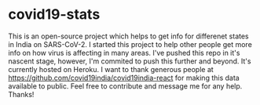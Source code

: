 # covid19-stats
This is an open-source project which helps to get info for differenet states in India on SARS-CoV-2. I started this project to help other people get more info on how virus is affecting in many areas. I've pushed this repo in it's nascent stage, however, I'm commited to push this further and beyond. It's currently hosted on Heroku.
I want to thank generous people at https://github.com/covid19india/covid19india-react for making this data available to public. 
Feel free to contribute and message me for any help. Thanks!

